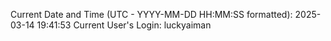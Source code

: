 Current Date and Time (UTC - YYYY-MM-DD HH:MM:SS formatted): 2025-03-14 19:41:53
Current User's Login: luckyaiman

